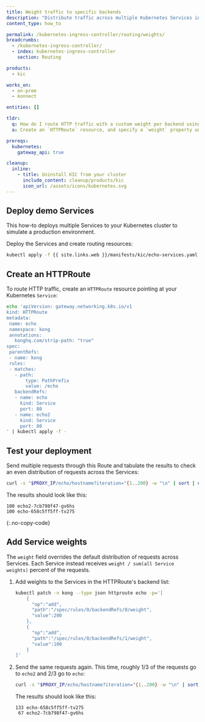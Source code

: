```yaml
---
title: Weight traffic to specific backends
description: "Distribute traffic across multiple Kubernetes Services in a single HTTPRoute"
content_type: how_to

permalink: /kubernetes-ingress-controller/routing/weights/
breadcrumbs:
  - /kubernetes-ingress-controller/
  - index: kubernetes-ingress-controller
    section: Routing

products:
  - kic

works_on:
  - on-prem
  - konnect

entities: []

tldr:
  q: How do I route HTTP traffic with a custom weight per backend using {{ site.kic_product_name }}?
  a: Create an `HTTPRoute` resource, and specify a `weight` property under `spec.rules[*].backendRefs[*].weight` to route traffic to specific backends.

prereqs:
  kubernetes:
    gateway_api: true

cleanup:
  inline:
    - title: Uninstall KIC from your cluster
      include_content: cleanup/products/kic
      icon_url: /assets/icons/kubernetes.svg
---
```


## Deploy demo Services

This how-to deploys multiple Services to your Kubernetes cluster to simulate a production environment.

Deploy the Services and create routing resources:

```bash
kubectl apply -f {{ site.links.web }}/manifests/kic/echo-services.yaml -n kong
```

## Create an HTTPRoute

To route HTTP traffic, create an `HTTPRoute` resource pointing at your Kubernetes `Service`:

```bash
echo 'apiVersion: gateway.networking.k8s.io/v1
kind: HTTPRoute
metadata:
 name: echo
 namespace: kong
 annotations:
   konghq.com/strip-path: "true"
spec:
 parentRefs:
 - name: kong
 rules:
 - matches:
   - path:
       type: PathPrefix
       value: /echo
   backendRefs:
   - name: echo
     kind: Service
     port: 80
   - name: echo2
     kind: Service
     port: 80
' | kubectl apply -f -
```

## Test your deployment

Send multiple requests through this Route and tabulate the results to check an even distribution of requests across the Services:

```bash
curl -s "$PROXY_IP/echo/hostname?iteration="{1..200} -w "\n" | sort | uniq -c
```

The results should look like this:

```text
100 echo2-7cb798f47-gv6hs
100 echo-658c5ff5ff-tv275
```
{:.no-copy-code}

## Add Service weights

The `weight` field overrides the default distribution of requests across Services. Each Service instead receives `weight / sum(all Service weights)` percent of the requests. 

1. Add weights to the Services in the HTTPRoute's backend list:

    ```bash
    kubectl patch -n kong --type json httproute echo -p='[
        {
          "op":"add",
          "path":"/spec/rules/0/backendRefs/0/weight",
          "value":200
        },
        {
          "op":"add",
          "path":"/spec/rules/0/backendRefs/1/weight",
          "value":100
        }
    ]'
    ```

1. Send the same requests again. This time, roughly 1/3 of the requests go to `echo2` and 2/3 go to `echo`:

    ```bash
    curl -s "$PROXY_IP/echo/hostname?iteration="{1..200} -w "\n" | sort | uniq -c
    ```

    The results should look like this:

    ```text
    133 echo-658c5ff5ff-tv275
     67 echo2-7cb798f47-gv6hs
   ```